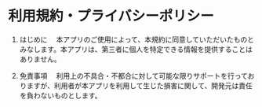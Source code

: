 # 利用規約・プライバシーポリシー

1. はじめに
　本アプリのご使用によって、本規約に同意していただいたものとみなします。本アプリは、第三者に個人を特定できる情報を提供することはありません。

2. 免責事項
　利用上の不具合・不都合に対して可能な限りサポートを行っておりますが、利用者が本アプリを利用して生じた損害に関して、開発元は責任を負わないものとします。
　